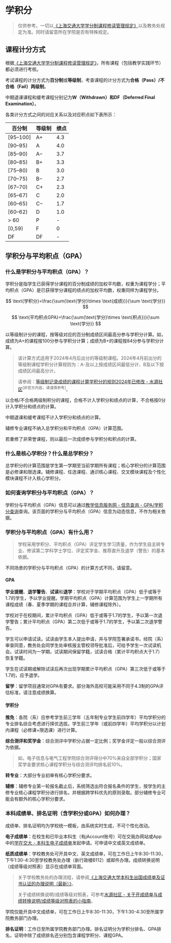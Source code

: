 # 学积分

> 仅供参考。一切以[《上海交通大学学分制课程修读管理规定》](https://jwc.sjtu.edu.cn/info/1482/12870.htm)以及教务处规定为准。同时请留意所在学院是否有特殊规定。

## 课程计分方式

根据[《上海交通大学学分制课程修读管理规定》](https://jwc.sjtu.edu.cn/info/1482/12870.htm)，所有课程（包括教学实践环节）都必须进行考核。

考试课程的计分方式为**百分制**或**等级制**，考查课程的计分方式为**合格（Pass）/不合格（Fail）两级制**。

中期退课课程和缓考课程分别记为**W（Withdrawn）**和**DF（Deferred Final Examination）**。

各类计分方式之间的对应关系以及对应积点如下表所示：

| 百分制    | 等级制 | 绩点 |
|-----------|--------|------|
| [95–100]  | A+     | 4.3  |
| [90–95)   | A      | 4.0  |
| [85–90)   | A−     | 3.7  |
| [80–85)   | B+     | 3.3  |
| [75–80)   | B      | 3.0  |
| [70–75)   | B−     | 2.7  |
| [67–70)   | C+     | 2.3  |
| [65–67)   | C      | 2.0  |
| [60–65)   | C−     | 1.7  |
| [60–62)   | D      | 1.0  |
| > 60        | P| - |
| [0,59)        | F| 0 |
| DF        | DF| - |

## 学积分与平均积点（GPA）

### 什么是学积分与平均积点（GPA）？

学积分是指学生已获得学分课程的百分制成绩的加权平均数，权重为课程学分；平均积点（GPA）是已获得学分课程的绩点的加权平均数，权重同样为课程学分。

$$
\text{学积分}=\frac{\sum(\text{学分}\times \text{成绩})}{\sum \text{学分}}
$$

$$
\text{平均积点GPA}=\frac{\sum(\text{学分}\times \text{积点})}{\sum \text{学分}}
$$

以等级制计分的课程，按等级对应的百分制成绩区间最高分参与学积分计算。如，成绩为A+的课程按100分参与学积分计算；成绩为B+的课程按84分参与学积分计算。

> 该计算方式适用于2024年4月后出分的等级制课程。2024年4月前出分的等级制课程学积分计算规则为：A-及以上按成绩区间最低分计、B及以下按成绩区间最高分计。
> 
> 请参阅：[等级制记录成绩的课程计算学积分的规则2024年已修改 - 水源社区](https://shuiyuan.sjtu.edu.cn/t/topic/261678)<sup>[非官方内容，请谨慎参考]</sup>。

以合格/不合格两级制积分的课程，合格不计入学积分和绩点的计算，不合格按0分计入学积分和绩点的计算。

中期退课和缓考课程不计入学积分和绩点的计算。

辅修专业课程不纳入总学积分和平均积点（GPA）计算范围。

若重修了非荣誉课程，则以最后一次成绩参与学积分和积点的计算。

### 什么是核心学积分？什么是总学积分？

总学积分的计算范围是学生第一学期至当前学期所有课程；核心学积分的计算范围是必修课和限选课。辅修课程、任选课程、通识核心课程、交叉模块课程及个性化模块课程不计入核心学积分。

### 如何查询学积分与平均积点（GPA）？

学积分与平均积点（GPA）信息可以通过[教学信息服务网 - 信息查询 - GPA/学积分查询](https://i.sjtu.edu.cn/cjpmtj/gpapmtj_cxGpaxjfcxIndex.html?gnmkdm=N309131&layout=default)查询。该页面的学积分与平均积点（GPA）信息为动态信息，不作为相关依据。

### 学积分与平均积点（GPA）有什么用？

> 学校采用学积分、平均积点（GPA）评定学生学习质量，作为学生自主转专业、修读第二学科学士学位、评定奖学金、推荐直升及退学（警告）的基本依据。

不同场景的学积分与平均积点（GPA）的计算方式不同，请留意。

#### GPA

**学业提醒**、**退学警告**、**试读**和**退学**：学校对于学期平均积点（GPA）低于或等于1.7的学生，予以学业提醒。学期平均积点（GPA）计算范围为学生上一学期所有课程成绩（春、夏季学期的课程合并计算，辅修课程除外）。

学校对于在校期间，累计平均积点（GPA）低于或等于1.7的学生，予以第一次退学警告；累计平均积点（GPA）第二次低于或等于1.7的学生，予以第二次退学警告。

学生可以申请试读。试读由学生本人提出申请，并与学院签署承诺书，经院（系）审查同意，教务处会同学生处审核报主管校领导批准后，可给予学生一次试读机会。试读时间为一学期，试读期间保留学籍，试读合格（累计平均积点大于1.7）恢复学籍。

学生在试读期或解除试读后再次出现学期累计平均积点（GPA）第三次低于或等于1.7的，应予退学。

**留学**：留学项目通常对GPA有要求。部分海外高校可能采用不同于4.3制的GPA评估标准，请注意成绩换算。

#### 学积分

**推免**：各院（系）应参考学生前三学年（五年制专业学生前四学年）平均学积分的专业排名综合考虑进行择优选拔。学生前三学年（或前四学年）平均学积分以计划内课程（必修课+限选课）进行计算。

**综合测评和奖学金**：综合测评中学积分占据一定比例；奖学金评定一般以综合测评为依据。

> 如，电子信息与电气工程学院综合测评得分中70%来自全部学积分；国家奖学金要求核心课程学积分与综合测评均排名前10%。

**转专业**：大部分专业初审有核心学积分要求。

**辅修**：辅修专业第一轮报名截止后，系统筛选出符合报名条件的学生，按学生的主修专业核心课程学积分进行排名，并根据跨学科优先的原则录取。部分辅修专业可能会有额外的核心学积分要求。

### 本科成绩单、排名证明（含学积分或GPA）如何办理？

成绩单、排名证明均为学校统一模板，由系统实时生成，不可个性化改动。

**电子成绩单**：在校生和已毕业本科生（有jAccount账号）可在交我办网站或App中的[学在交大 - 本科生电子成绩单](https://form.sjtu.edu.cn/infoplus/form/digital_transcripts/start)发起申请。可申请中文或英文成绩单。

**纸质成绩单**：学校教务处可开具中文、英文成绩单，可在工作日上午8:30-11:30，下午1:30-4:30至学校教务处办理（新行政楼B112）或邮件办理。成绩转换说明（成绩等级对照表）显示在成绩单背面。

> 关于学校教务处的办理流程，请参阅[《上海交通大学本科生出国成绩单及证书认证的办理说明（最新）》](https://jwc.sjtu.edu.cn/info/1222/11353.htm)。
> 
> 关于成绩转换说明/成绩等级对照表，可参考[水源社区 - 关于开成绩单与成绩转换说明/成绩等级对照表的小指南](https://shuiyuan.sjtu.edu.cn/t/topic/321978)。

学院仅能开具中文成绩单，可在工作日上午8:30-11:30，下午1:30-4:30至所属学院教务部门办理。

**排名证明**：工作日至所属学院教务部门办理。排名证明分为学积分排名、GPA排名，证明中除了成绩排名还分别包含课程学积分、课程GPA。
